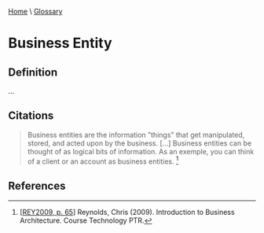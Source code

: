 [Home](../../index.html) \ [Glossary](glossary.html)

# Business Entity

## Definition

...  

## Citations

> Business entities are the information "things" that get manipulated, stored, and acted upon by the business. [...] Business entities can be thought of as logical bits of information. As an exemple, you can think of a client or an account as business entities. [^1] 

## References

[^1]: [[REY2009, p. 65](../references/books/Introduction-to-Business-Architecture.html)] Reynolds, Chris (2009). Introduction to Business Architecture. Course Technology PTR.